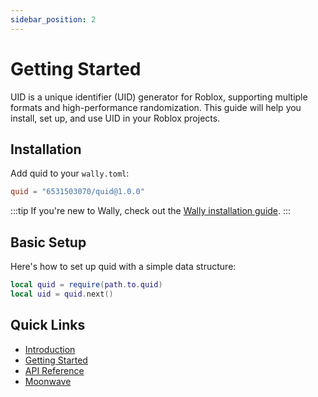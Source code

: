 ```yaml
---
sidebar_position: 2
---
```


# Getting Started

UID is a unique identifier (UID) generator for Roblox, supporting multiple formats and high-performance randomization. This guide will help you install, set up, and use UID in your Roblox projects.

## Installation

Add quid to your `wally.toml`:

```toml
quid = "6531503070/quid@1.0.0"
```

:::tip
If you're new to Wally, check out the [Wally installation guide](https://wally.run/install).
:::

## Basic Setup

Here's how to set up quid with a simple data structure:

```lua
local quid = require(path.to.quid)
local uid = quid.next()
```

## Quick Links

- [Introduction](./intro.md)
- [Getting Started](./getting-started.md)
- [API Reference](../api)
- [Moonwave](https://eryn.io/moonwave/docs/intro)
